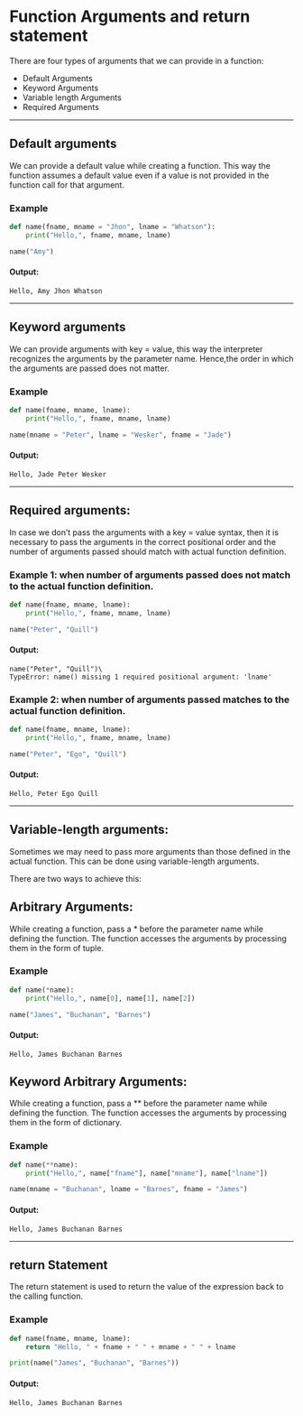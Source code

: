 # Function Arguments and return statement
There are four types of arguments that we can provide in a function:

- Default Arguments
- Keyword Arguments
- Variable length Arguments
- Required Arguments

---
## Default arguments
We can provide a default value while creating a function. This way the function assumes a default value even if a value is not provided in the function call for that argument.

### Example
```python
def name(fname, mname = "Jhon", lname = "Whatson"):
    print("Hello,", fname, mname, lname)

name("Amy")
```
#### Output:
```
Hello, Amy Jhon Whatson
 ```
---

## Keyword arguments
We can provide arguments with key = value, this way the interpreter recognizes the arguments by the parameter name. Hence,the order in which the arguments are passed does not matter.

### Example
```python
def name(fname, mname, lname):
    print("Hello,", fname, mname, lname)

name(mname = "Peter", lname = "Wesker", fname = "Jade")
```
#### Output:
```
Hello, Jade Peter Wesker
 ```
---

## Required arguments:
In case we don’t pass the arguments with a key = value syntax, then it is necessary to pass the arguments in the correct positional order and the number of arguments passed should match with actual function definition.

### Example 1: when number of arguments passed does not match to the actual function definition.
```python
def name(fname, mname, lname):
    print("Hello,", fname, mname, lname)

name("Peter", "Quill")
```
#### Output:
```
name("Peter", "Quill")\
TypeError: name() missing 1 required positional argument: 'lname'
 ```

### Example 2: when number of arguments passed matches to the actual function definition.
```python
def name(fname, mname, lname):
    print("Hello,", fname, mname, lname)

name("Peter", "Ego", "Quill")
```
#### Output:
```
Hello, Peter Ego Quill
 ```
---

## Variable-length arguments:
Sometimes we may need to pass more arguments than those defined in the actual function. This can be done using variable-length arguments.

There are two ways to achieve this:

## Arbitrary Arguments:
While creating a function, pass a * before the parameter name while defining the function. The function accesses the arguments by processing them in the form of tuple.

### Example
```python
def name(*name):
    print("Hello,", name[0], name[1], name[2])

name("James", "Buchanan", "Barnes")
```
#### Output:
```
Hello, James Buchanan Barnes
 ```

## Keyword Arbitrary Arguments:
While creating a function, pass a ** before the parameter name while defining the function. The function accesses the arguments by processing them in the form of dictionary.

### Example
```python
def name(**name):
    print("Hello,", name["fname"], name["mname"], name["lname"])

name(mname = "Buchanan", lname = "Barnes", fname = "James")
```
#### Output:
```
Hello, James Buchanan Barnes
```
---

## return Statement
The return statement is used to return the value of the expression back to the calling function.

### Example
```python
def name(fname, mname, lname):
    return "Hello, " + fname + " " + mname + " " + lname

print(name("James", "Buchanan", "Barnes"))
 ```

#### Output:
```
Hello, James Buchanan Barnes
```


